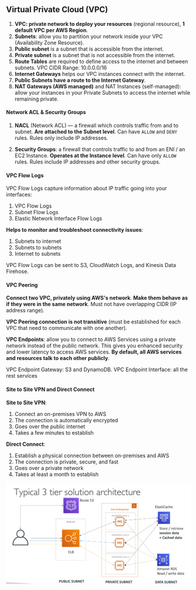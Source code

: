 ## Virtual Private Cloud (VPC)

1. **VPC: private network to deploy your resources** (regional resource), **1 default VPC per AWS Region**.
2. **Subnets**: allow you to partition your network inside your VPC (Availability Zone Resource).
3. **Public subnet** is a subnet that is accessible from the internet.
4. **Private subnet** is a subnet that is not accessible from the internet.
5. **Route Tables** are required to define access to the internet and between subnets.
   VPC CIDR Range: 10.0.0.0/16
6. **Internet Gateways** helps our VPC instances connect with the internet.
7. **Public Subnets have a route to the Internet Gateway**.
8. **NAT Gateways (AWS managed)** and NAT Instances (self-managed): allow your instances
   in your Private Subnets to access the internet while remaining private.

#### Network ACL & Security Groups

1. **NACL** (Network ACL) — a firewall which controls traffic from and to subnet.
   **Are attached to the Subnet level**.
   Can have `ALLOW` and `DENY` rules.
   Rules only include IP addresses.

2. **Security Groups**:
   a firewall that controls traffic to and from an ENI / an EC2 Instance.
   **Operates at the Instance level**.
   Can have only `ALLOW` rules.
   Rules include IP addresses and other security groups.

#### VPC Flow Logs

VPC Flow Logs capture information about IP traffic going into your interfaces:
1. VPC Flow Logs
2. Subnet Flow Logs
3. Elastic Network Interface Flow Logs

**Helps to monitor and troubleshoot connectivity issues**:
1. Subnets to internet
2. Subnets to subnets
3. Internet to subnets

VPC Flow Logs can be sent to S3, CloudWatch Logs, and Kinesis Data Firehose.

#### VPC Peering

**Connect two VPC, privately using AWS's network**.
**Make them behave as if they were in the same network**.
Must not have overlapping CIDR (IP address range).

**VPC Peering connection is not transitive**
(must be established for each VPC that need to communicate with one another).

**VPC Endpoints**: allow you
to connect to AWS Services using a private network instead of the public network.
This gives you enhanced security and lower latency to access AWS services.
**By default, all AWS services and resources talk to each other publicly**.

VPC Endpoint Gateway: S3 and DynamoDB.
VPC Endpoint Interface: all the rest services

#### Site to Site VPN and Direct Connect

**Site to Site VPN**:
1. Connect an on-premises VPN to AWS
2. The connection is automatically encrypted
3. Goes over the public internet
4. Takes a few minutes to establish

**Direct Connect**:
1. Establish a physical connection between on-premises and AWS
2. The connection is private, secure, and fast
3. Goes over a private network
4. Takes at least a month to establish

![vpc.png](vpc.png)

